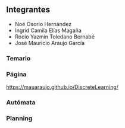 ## Integrantes
* Noé Osorio Hernández
* Ingrid Camila Elías Magaña
* Rocío Yazmín Toledano Bernabé
* José Mauricio Araujo García

### Temario

###  Página
https://mauaraujo.github.io/DiscreteLearning/

### Autómata

### Planning
